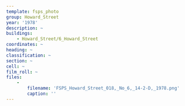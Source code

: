 ```yaml
---
template: fsps_photo
group: Howard_Street
year: '1978'
description: ~
buildings:
    - Howard_Street/6_Howard_Street
coordinates: ~
heading: ~
classification: ~
section: ~
cell: ~
film_roll: ~
files:
    -
        filename: 'FSPS_Howard_Street_018,_No_6,_14-2-D,_1978.png'
        caption: ''
---
```

